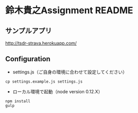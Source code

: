 # 鈴木貴之Assignment README

## サンプルアプリ
http://tsdr-strava.herokuapp.com/

## Configuration

* settings.js（ご自身の環境に合わせて設定してください）

```
cp settings.example.js settings.js
```

* ローカル環境で起動（node version 0.12.X）

```
npm install
gulp
```




